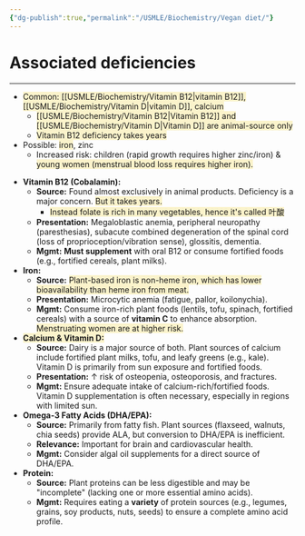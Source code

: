 ```yaml
---
{"dg-publish":true,"permalink":"/USMLE/Biochemistry/Vegan diet/"}
---
```


# Associated deficiencies
---
- <span style="background:rgba(240, 200, 0, 0.2)">Common: [[USMLE/Biochemistry/Vitamin B12\|vitamin B12]], [[USMLE/Biochemistry/Vitamin D\|vitamin D]], calcium</span>
	- <span style="background:rgba(240, 200, 0, 0.2)">[[USMLE/Biochemistry/Vitamin B12\|Vitamin B12]] and [[USMLE/Biochemistry/Vitamin D\|Vitamin D]] are animal-source only</span>
	- <span style="background:rgba(240, 200, 0, 0.2)">Vitamin B12 deficiency takes years</span>
- Possible: <span style="background:rgba(240, 200, 0, 0.2)">iron</span>, zinc
	- Increased risk: children (rapid growth requires higher zinc/iron) & <span style="background:rgba(240, 200, 0, 0.2)">young women (menstrual blood loss requires higher iron).</span>
*   **Vitamin B12 (Cobalamin):**
    *   **Source:** Found almost exclusively in animal products. Deficiency is a major concern. <span style="background:rgba(240, 200, 0, 0.2)">But it takes years.</span>
	    * <span style="background:rgba(240, 200, 0, 0.2)">Instead folate is rich in many vegetables, hence it's called 叶酸</span>
    *   **Presentation:** Megaloblastic anemia, peripheral neuropathy (paresthesias), subacute combined degeneration of the spinal cord (loss of proprioception/vibration sense), glossitis, dementia.
    *   **Mgmt:** **Must supplement** with oral B12 or consume fortified foods (e.g., fortified cereals, plant milks).
*   **Iron:**
    *   **Source:** <span style="background:rgba(240, 200, 0, 0.2)">Plant-based iron is non-heme iron, which has lower bioavailability than heme iron from meat.</span>
    *   **Presentation:** Microcytic anemia (fatigue, pallor, koilonychia).
    *   **Mgmt:** Consume iron-rich plant foods (lentils, tofu, spinach, fortified cereals) with a source of **vitamin C** to enhance absorption. <span style="background:rgba(240, 200, 0, 0.2)">Menstruating women are at higher risk.</span>
*   <span style="background:rgba(240, 200, 0, 0.2)">**Calcium & Vitamin D:**</span>
    *   **Source:** Dairy is a major source of both. Plant sources of calcium include fortified plant milks, tofu, and leafy greens (e.g., kale). Vitamin D is primarily from sun exposure and fortified foods.
    *   **Presentation:** ↑ risk of osteopenia, osteoporosis, and fractures.
    *   **Mgmt:** Ensure adequate intake of calcium-rich/fortified foods. Vitamin D supplementation is often necessary, especially in regions with limited sun.
*   **Omega-3 Fatty Acids (DHA/EPA):**
    *   **Source:** Primarily from fatty fish. Plant sources (flaxseed, walnuts, chia seeds) provide ALA, but conversion to DHA/EPA is inefficient.
    *   **Relevance:** Important for brain and cardiovascular health.
    *   **Mgmt:** Consider algal oil supplements for a direct source of DHA/EPA.
*   **Protein:**
    *   **Source:** Plant proteins can be less digestible and may be "incomplete" (lacking one or more essential amino acids).
    *   **Mgmt:** Requires eating a **variety** of protein sources (e.g., legumes, grains, soy products, nuts, seeds) to ensure a complete amino acid profile.
